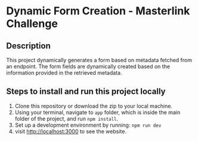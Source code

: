 # Dynamic Form Creation - Masterlink Challenge

## Description
This project dynamically generates a form based on metadata fetched from an endpoint. The form fields are dynamically created based on the information provided in the retrieved metadata.

## Steps to install and run this project locally
1. Clone this repository or download the zip to your local machine.
2. Using your terminal, navigate to `app` folder, which is inside the main folder of the project, and run `npm install`.
3. Set up a development environment by running: `npm run dev`
4. visit [http://localhost:3000](http://localhost:3000) to see the website.
